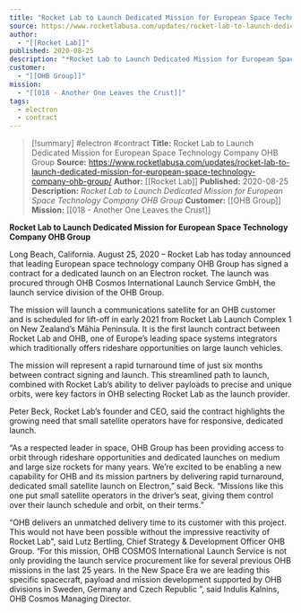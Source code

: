 ```yaml
---
title: "Rocket Lab to Launch Dedicated Mission for European Space Technology Company OHB Group "
source: https://www.rocketlabusa.com/updates/rocket-lab-to-launch-dedicated-mission-for-european-space-technology-company-ohb-group/
author:
  - "[[Rocket Lab]]"
published: 2020-08-25
description: "*Rocket Lab to Launch Dedicated Mission for European Space Technology Company OHB Group*"
customer:
  - "[[OHB Group]]"
mission:
  - "[[018 - Another One Leaves the Crust]]"
tags:
  - electron
  - contract
---
```

>[!summary]
#electron #contract
**Title:** Rocket Lab to Launch Dedicated Mission for European Space Technology Company OHB Group 
**Source:** https://www.rocketlabusa.com/updates/rocket-lab-to-launch-dedicated-mission-for-european-space-technology-company-ohb-group/
**Author:** [[Rocket Lab]]
**Published:** 2020-08-25
**Description:** *Rocket Lab to Launch Dedicated Mission for European Space Technology Company OHB Group*
**Customer:** [[OHB Group]]
**Mission:** [[018 - Another One Leaves the Crust]]

**Rocket Lab to Launch Dedicated Mission for European Space Technology Company OHB Group**

Long Beach, California. August 25, 2020 – Rocket Lab has today announced that leading European space technology company OHB Group has signed a contract for a dedicated launch on an Electron rocket. The launch was procured through OHB Cosmos International Launch Service GmbH, the launch service division of the OHB Group.

The mission will launch a communications satellite for an OHB customer and is scheduled for lift-off in early 2021 from Rocket Lab Launch Complex 1 on New Zealand’s Māhia Peninsula. It is the first launch contract between Rocket Lab and OHB, one of Europe’s leading space systems integrators which traditionally offers rideshare opportunities on large launch vehicles.

The mission will represent a rapid turnaround time of just six months between contract signing and launch. This streamlined path to launch, combined with Rocket Lab’s ability to deliver payloads to precise and unique orbits, were key factors in OHB selecting Rocket Lab as the launch provider.

Peter Beck, Rocket Lab’s founder and CEO, said the contract highlights the growing need that small satellite operators have for responsive, dedicated launch.

“As a respected leader in space, OHB Group has been providing access to orbit through rideshare opportunities and dedicated launches on medium and large size rockets for many years. We’re excited to be enabling a new capability for OHB and its mission partners by delivering rapid turnaround, dedicated small satellite launch on Electron,” said Beck. “Missions like this one put small satellite operators in the driver’s seat, giving them control over their launch schedule and orbit, on their terms.”

“OHB delivers an unmatched delivery time to its customer with this project. This would not have been possible without the impressive reactivity of Rocket Lab", said Lutz Bertling, Chief Strategy & Development Officer OHB Group. “For this mission, OHB COSMOS International Launch Service is not only providing the launch service procurement like for several previous OHB missions in the last 25 years. In the New Space Era we are leading this specific spacecraft, payload and mission development supported by OHB divisions in Sweden, Germany and Czech Republic ”, said Indulis Kalnins,  OHB Cosmos Managing Director.